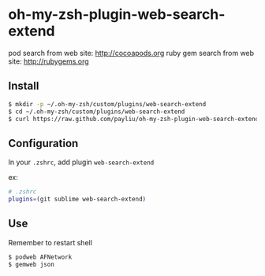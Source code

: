 oh-my-zsh-plugin-web-search-extend
=================================

pod search from web site: http://cocoapods.org
ruby gem search from web site: http://rubygems.org

## Install

```sh
$ mkdir -p ~/.oh-my-zsh/custom/plugins/web-search-extend
$ cd ~/.oh-my-zsh/custom/plugins/web-search-extend
$ curl https://raw.github.com/payliu/oh-my-zsh-plugin-web-search-extend/master/web-search-extend/web-search-extend.plugin.zsh > web-search-extend.plugin.zsh 
```

## Configuration
In your `.zshrc`, add plugin `web-search-extend` 

ex:
```sh
# .zshrc
plugins=(git sublime web-search-extend)
```

## Use

Remember to restart shell

```sh
$ podweb AFNetwork
$ gemweb json
```
